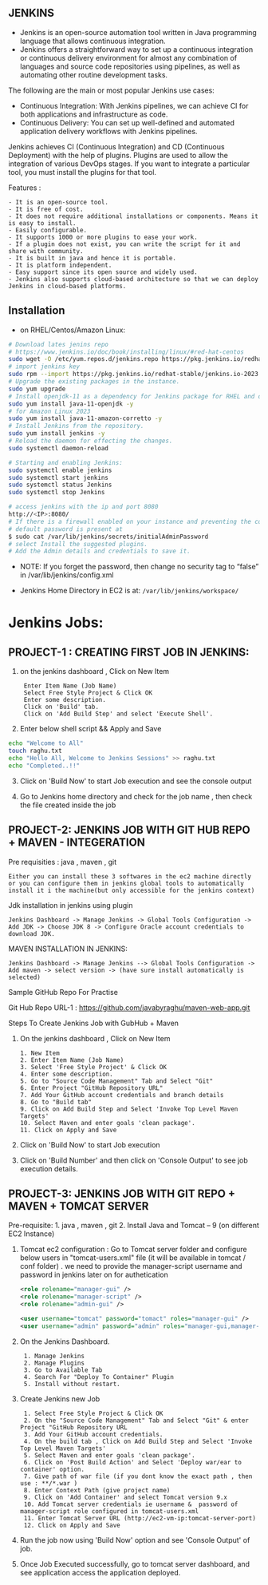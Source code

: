 ## JENKINS
- Jenkins is an open-source automation tool written in Java programming language that allows continuous integration. 
- Jenkins offers a straightforward way to set up a continuous integration or continuous delivery environment for almost any combination of languages and source code repositories using pipelines, as well as automating other routine development tasks.

The following are the main or most popular Jenkins use cases:
- Continuous Integration: With Jenkins pipelines, we can achieve CI for both applications and infrastructure as code.
- Continuous Delivery: You can set up well-defined and automated application delivery workflows with Jenkins pipelines.

Jenkins achieves CI (Continuous Integration) and CD (Continuous Deployment) with the help of plugins. Plugins are used to allow the integration of various DevOps stages. If you want to integrate a particular tool, you must install the plugins for that tool.

Features : 

    - It is an open-source tool.
    - It is free of cost.
    - It does not require additional installations or components. Means it is easy to install.
    - Easily configurable.
    - It supports 1000 or more plugins to ease your work. 
    - If a plugin does not exist, you can write the script for it and share with community.
    - It is built in java and hence it is portable.
    - It is platform independent.
    - Easy support since its open source and widely used.
    - Jenkins also supports cloud-based architecture so that we can deploy Jenkins in cloud-based platforms.

## Installation
- on RHEL/Centos/Amazon Linux:
```bash
# Download lates jenins repo
# https://www.jenkins.io/doc/book/installing/linux/#red-hat-centos
sudo wget -O /etc/yum.repos.d/jenkins.repo https://pkg.jenkins.io/redhat-stable/jenkins.repo
# import jenkins key
sudo rpm --import https://pkg.jenkins.io/redhat-stable/jenkins.io-2023.key
# Upgrade the existing packages in the instance.
sudo yum upgrade
# Install openjdk-11 as a dependency for Jenkins package for RHEL and old Amazon Linux.
sudo yum install java-11-openjdk -y
# for Amazon Linux 2023
sudo yum install java-11-amazon-corretto -y
# Install Jenkins from the repository.
sudo yum install jenkins -y
# Reload the daemon for effecting the changes.
sudo systemctl daemon-reload

# Starting and enabling Jenkins:
sudo systemctl enable jenkins
sudo systemctl start jenkins
sudo systemctl status Jenkins
sudo systemctl stop Jenkins

# access jenkins with the ip and port 8080
http://<IP>:8080/ 
# If there is a firewall enabled on your instance and preventing the connection to port 8080, disable the firewalld or add exception to Jenkins for port 8080.
# default password is present at
$ sudo cat /var/lib/jenkins/secrets/initialAdminPassword	
# select Install the suggested plugins.
# Add the Admin details and credentials to save it.
``` 
- NOTE: If you forget the password, then change no security tag to “false” in /var/lib/jenkins/config.xml

- Jenkins Home Directory in EC2 is at: ```/var/lib/jenkins/workspace/```


# Jenkins Jobs:

## PROJECT-1 : CREATING FIRST JOB IN JENKINS:

1. on the jenkins dashboard , Click on New Item

        Enter Item Name (Job Name)
        Select Free Style Project & Click OK
        Enter some description.
        Click on 'Build' tab.
        Click on 'Add Build Step' and select 'Execute Shell'.

2. Enter below shell script && Apply and Save
```bash
echo "Welcome to All"
touch raghu.txt
echo "Hello All, Welcome to Jenkins Sessions" >> raghu.txt
echo "Completed..!!"
```
3. Click on 'Build Now' to start Job execution and see the console output

4. Go to Jenkins home directory and check for the job name , then check the file created inside the job


## PROJECT-2: JENKINS JOB WITH GIT HUB REPO + MAVEN - INTEGERATION

Pre requisities :  java , maven , git

    Either you can install these 3 softwares in the ec2 machine directly 
    or you can configure them in jenkins global tools to automatically install it i the machine(but only accessible for the jenkins context)
Jdk installation in jenkins using plugin

    Jenkins Dashboard -> Manage Jenkins -> Global Tools Configuration -> Add JDK -> Choose JDK 8 -> Configure Oracle account credentials to download JDK.

MAVEN INSTALLATION IN JENKINS: 

    Jenkins Dashboard -> Manage Jenkins --> Global Tools Configuration -> Add maven -> select version -> (have sure install automatically is selected)

Sample GitHub Repo For Practise

Git Hub Repo URL-1 : https://github.com/javabyraghu/maven-web-app.git

Steps To Create Jenkins Job with GubHub + Maven

1.  On the jenkins dashboard , Click on New Item

        1. New Item
        2. Enter Item Name (Job Name)
        3. Select 'Free Style Project' & Click OK
        4. Enter some description.
        5. Go to "Source Code Management" Tab and Select "Git"
        6. Enter Project "GitHub Repository URL" 
        7. Add Your GitHub account credentials and branch details
        8. Go to "Build tab"
        9. Click on Add Build Step and Select 'Invoke Top Level Maven Targets'
        10. Select Maven and enter goals 'clean package'.
        11. Click on Apply and Save

2. Click on 'Build Now' to start Job execution

3. Click on 'Build Number' and then click on 'Console Output' to see job execution details.


## PROJECT-3: JENKINS JOB WITH GIT REPO + MAVEN + TOMCAT SERVER

Pre-requisite:
    1. java , maven , git
    2. Install Java and Tomcat – 9 (on different EC2 Instance)

1. Tomcat ec2 configuration : Go to Tomcat server folder and configure below users in "tomcat-users.xml" file (it will be available in tomcat / conf folder) . we need to provide the manager-script username and password in jenkins later on for authetication
    ```xml
    <role rolename="manager-gui" />
    <role rolename="manager-script" />
    <role rolename="admin-gui" />

    <user username="tomcat" password="tomact" roles="manager-gui" />
    <user username="admin" password="admin" roles="manager-gui,manager-script,admin-gui"/>
    ```

2. On the Jenkins Dashboard.

        1. Manage Jenkins
        2. Manage Plugins
        3. Go to Available Tab
        4. Search For "Deploy To Container" Plugin
        5. Install without restart.

3. Create Jenkins new Job 

        1. Select Free Style Project & Click OK
        2. On the "Source Code Management" Tab and Select "Git" & enter Project "GitHub Repository URL
        3. Add Your GitHub account credentials.
        4. On the build tab , Click on Add Build Step and Select 'Invoke Top Level Maven Targets'
        5. Select Maven and enter goals 'clean package'.
        6. Click on 'Post Build Action' and Select 'Deploy war/ear to container' option.
        7. Give path of war file (if you dont know the exact path , then use : **/*.war )
        8. Enter Context Path (give project name)
        9. Click on 'Add Container' and select Tomcat version 9.x
        10. Add Tomcat server credentials ie username &  password of manager-script role configured in tomcat-users.xml 
        11. Enter Tomcat Server URL (http://ec2-vm-ip:tomcat-server-port)
        12. Click on Apply and Save

4. Run the job now using 'Build Now' option and see 'Console Output' of job.

5. Once Job Executed successfully, go to tomcat server dashboard, and see application access the application deployed.



